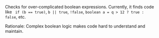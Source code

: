 Checks for over-complicated boolean expressions. Currently, it finds
code like ` if (b == true)`, `b || true`, `!false`,
`boolean a = q > 12 ? true : false`, etc.

Rationale: Complex boolean logic makes code hard to understand and
maintain.
